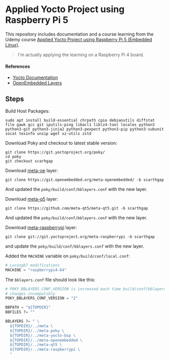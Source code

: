 # Applied Yocto Project using Raspberry Pi 5

This repository includes documentation and a course learning from the Udemy course [Applied Yocto Project using Raspberry Pi 5 (Embedded Linux)](https://www.udemy.com/course/yocto-project/).

> I'm actually applying the learning on a Raspberry Pi 4 board.

#### References

- [Yocto Documentation](https://docs.yoctoproject.org/)
- [OpenEmbedded Layers](https://layers.openembedded.org/layerindex/branch/master/layers/
)

## Steps

Build Host Packages: 
```shell
sudo apt install build-essential chrpath cpio debianutils diffstat file gawk gcc git iputils-ping libacl1 liblz4-tool locales python3 python3-git python3-jinja2 python3-pexpect python3-pip python3-subunit socat texinfo unzip wget xz-utils zstd
```

Download Poky and checkout to latest stable version:
```shell
git clone https://git.yoctoproject.org/poky/
cd poky
git checkout scarhgap
```

Download [meta-oe](https://git.openembedded.org/meta-openembedded/) layer:

```shell
git clone https://git.openembedded.org/meta-openembedded/ -b scarthgap
```
And updated the `poky/build/conf/bblayers.conf` with the new layer.


Download [meta-q5](https://github.com/meta-qt5/meta-qt5.git) layer:
```shell
git clone https://github.com/meta-qt5/meta-qt5.git -b scarthgap
```
And updated the `poky/build/conf/bblayers.conf` with the new layer.

Download [meta-raspberrypi](git://git.yoctoproject.org/meta-raspberrypi) layer:
```shell
git clone git://git.yoctoproject.org/meta-raspberrypi -b scarthgap
```
and update the `poky/build/conf/bblayers.conf` with the new layer.

Added the `MACHINE` variable on `poky/build/conf/local.conf`:
```python
# Lucasgb7 modifications
MACHINE = "raspberrypi4-64"
```

The `bblayers.conf` file should look like this:
```python
# POKY_BBLAYERS_CONF_VERSION is increased each time build/conf/bblayers.conf
# changes incompatibly
POKY_BBLAYERS_CONF_VERSION = "2"

BBPATH = "${TOPDIR}"
BBFILES ?= ""

BBLAYERS ?= " \
  ${TOPDIR}/../meta \
  ${TOPDIR}/../meta-poky \
  ${TOPDIR}/../meta-yocto-bsp \
  ${TOPDIR}/../meta-openembedded \
  ${TOPDIR}/../meta-qt5 \
  ${TOPDIR}/../meta-raspberrypi \
  "
```